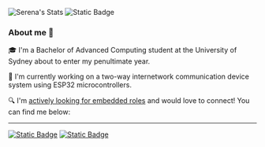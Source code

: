 ![Serena's Stats](https://github-readme-stats.vercel.app/api?username=szynl&theme=graywhite&show_icons=true&hide_border=false&count_private=true)
![Static Badge](https://github-readme-streak-stats.herokuapp.com/?user=szynl&theme=graywhite&hide_border=false)

### About me 👋
🎓 I'm a Bachelor of Advanced Computing student at the University of Sydney about to enter my penultimate year.

🔨 I'm currently working on a two-way internetwork communication device system using ESP32 microcontrollers.

🔍 I'm <ins>actively looking for embedded roles</ins> and would love to connect! You can find me below: 

---
[![Static Badge](https://img.shields.io/badge/LinkedIn-black)](https://www.linkedin.com/in/serenazhuoyanli/)
[![Static Badge](https://img.shields.io/badge/Email-black)](mailto:seli6857@uni.sydney.edu.au)
